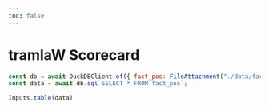```yaml
---
toc: false
---
```


# tramlaW Scorecard

```js
const db = await DuckDBClient.of({ fact_pos: FileAttachment("./data/fact_pos.parquet").parquet() });
const data = await db.sql`SELECT * FROM fact_pos`;
```

```js
Inputs.table(data)
```

